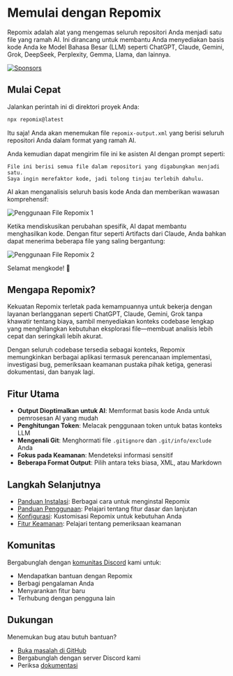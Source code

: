 # Memulai dengan Repomix

<script setup>
import HomeBadges from '../../../components/HomeBadges.vue'
import YouTubeVideo from '../../../components/YouTubeVideo.vue'
import { VIDEO_IDS } from '../../../utils/videos'
</script>

Repomix adalah alat yang mengemas seluruh repositori Anda menjadi satu file yang ramah AI. Ini dirancang untuk membantu Anda menyediakan basis kode Anda ke Model Bahasa Besar (LLM) seperti ChatGPT, Claude, Gemini, Grok, DeepSeek, Perplexity, Gemma, Llama, dan lainnya.

<YouTubeVideo :videoId="VIDEO_IDS.REPOMIX_DEMO" />

<HomeBadges />

[![Sponsors](https://cdn.jsdelivr.net/gh/yamadashy/sponsor-list/sponsors/sponsors.png)](https://github.com/sponsors/yamadashy)

## Mulai Cepat

Jalankan perintah ini di direktori proyek Anda:

```bash
npx repomix@latest
```

Itu saja! Anda akan menemukan file `repomix-output.xml` yang berisi seluruh repositori Anda dalam format yang ramah AI.

Anda kemudian dapat mengirim file ini ke asisten AI dengan prompt seperti:

```
File ini berisi semua file dalam repositori yang digabungkan menjadi satu.
Saya ingin merefaktor kode, jadi tolong tinjau terlebih dahulu.
```

AI akan menganalisis seluruh basis kode Anda dan memberikan wawasan komprehensif:

![Penggunaan File Repomix 1](/images/docs/repomix-file-usage-1.png)

Ketika mendiskusikan perubahan spesifik, AI dapat membantu menghasilkan kode. Dengan fitur seperti Artifacts dari Claude, Anda bahkan dapat menerima beberapa file yang saling bergantung:

![Penggunaan File Repomix 2](/images/docs/repomix-file-usage-2.png)

Selamat mengkode! 🚀

## Mengapa Repomix?

Kekuatan Repomix terletak pada kemampuannya untuk bekerja dengan layanan berlangganan seperti ChatGPT, Claude, Gemini, Grok tanpa khawatir tentang biaya, sambil menyediakan konteks codebase lengkap yang menghilangkan kebutuhan eksplorasi file—membuat analisis lebih cepat dan seringkali lebih akurat.

Dengan seluruh codebase tersedia sebagai konteks, Repomix memungkinkan berbagai aplikasi termasuk perencanaan implementasi, investigasi bug, pemeriksaan keamanan pustaka pihak ketiga, generasi dokumentasi, dan banyak lagi.

## Fitur Utama

- **Output Dioptimalkan untuk AI**: Memformat basis kode Anda untuk pemrosesan AI yang mudah
- **Penghitungan Token**: Melacak penggunaan token untuk batas konteks LLM
- **Mengenali Git**: Menghormati file `.gitignore` dan `.git/info/exclude` Anda
- **Fokus pada Keamanan**: Mendeteksi informasi sensitif
- **Beberapa Format Output**: Pilih antara teks biasa, XML, atau Markdown

## Langkah Selanjutnya

- [Panduan Instalasi](installation.md): Berbagai cara untuk menginstal Repomix
- [Panduan Penggunaan](usage.md): Pelajari tentang fitur dasar dan lanjutan
- [Konfigurasi](configuration.md): Kustomisasi Repomix untuk kebutuhan Anda
- [Fitur Keamanan](security.md): Pelajari tentang pemeriksaan keamanan

## Komunitas

Bergabunglah dengan [komunitas Discord](https://discord.gg/wNYzTwZFku) kami untuk:
- Mendapatkan bantuan dengan Repomix
- Berbagi pengalaman Anda
- Menyarankan fitur baru
- Terhubung dengan pengguna lain

## Dukungan

Menemukan bug atau butuh bantuan?
- [Buka masalah di GitHub](https://github.com/yamadashy/repomix/issues)
- Bergabunglah dengan server Discord kami
- Periksa [dokumentasi](https://repomix.com)
